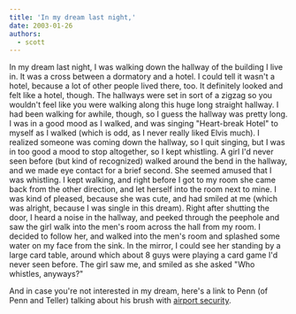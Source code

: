 ```yaml
---
title: 'In my dream last night,'
date: 2003-01-26
authors:
  - scott
---
```


In my dream last night, I was walking down the hallway of the building I live in. It was a cross between a dormatory and a hotel. I could tell it wasn't a hotel, because a lot of other people lived there, too. It definitely looked and felt like a hotel, though. The hallways were set in sort of a zigzag so you wouldn't feel like you were walking along this huge long straight hallway. I had been walking for awhile, though, so I guess the hallway was pretty long. I was in a good mood as I walked, and was singing "Heart-break Hotel" to myself as I walked (which is odd, as I never really liked Elvis much). I realized someone was coming down the hallway, so I quit singing, but I was in too good a mood to stop altogether, so I kept whistling. A girl I'd never seen before (but kind of recognized) walked around the bend in the hallway, and we made eye contact for a brief second. She seemed amused that I was whistling. I kept walking, and right before I got to my room she came back from the other direction, and let herself into the room next to mine. I was kind of pleased, because she was cute, and had smiled at me (which was alright, because I was single in this dream). Right after shutting the door, I heard a noise in the hallway, and peeked through the peephole and saw the girl walk into the men's room across the hall from my room. I decided to follow her, and walked into the men's room and splashed some water on my face from the sink. In the mirror, I could see her standing by a large card table, around which about 8 guys were playing a card game I'd never seen before. The girl saw me, and smiled as she asked "Who whistles, anyways?"

And in case you're not interested in my dream, here's a link to Penn (of Penn and Teller) talking about his brush with [airport security](http://pennandteller.com/sincity/penniphile/federalvip.html).
